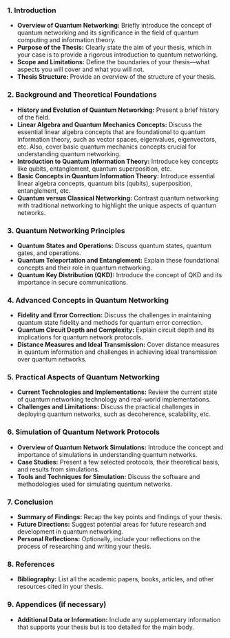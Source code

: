 ### 1. Introduction

- **Overview of Quantum Networking:** Briefly introduce the concept of quantum networking and its significance in the field of quantum computing and information theory.
- **Purpose of the Thesis:** Clearly state the aim of your thesis, which in your case is to provide a rigorous introduction to quantum networking.
- **Scope and Limitations:** Define the boundaries of your thesis—what aspects you will cover and what you will not.
- **Thesis Structure:** Provide an overview of the structure of your thesis.

### 2. Background and Theoretical Foundations

- **History and Evolution of Quantum Networking:** Present a brief history of the field.
- **Linear Algebra and Quantum Mechanics Concepts:** Discuss the essential linear algebra concepts that are foundational to quantum information theory, such as vector spaces, eigenvalues, eigenvectors, etc. Also, cover basic quantum mechanics concepts crucial for understanding quantum networking.
- **Introduction to Quantum Information Theory:** Introduce key concepts like qubits, entanglement, quantum superposition, etc.
- **Basic Concepts in Quantum Information Theory:** Introduce essential linear algebra concepts, quantum bits (qubits), superposition, entanglement, etc.
- **Quantum versus Classical Networking:** Contrast quantum networking with traditional networking to highlight the unique aspects of quantum networks.

### 3. Quantum Networking Principles

- **Quantum States and Operations:** Discuss quantum states, quantum gates, and operations.
- **Quantum Teleportation and Entanglement:** Explain these foundational concepts and their role in quantum networking.
- **Quantum Key Distribution (QKD):** Introduce the concept of QKD and its importance in secure communications.

### 4. Advanced Concepts in Quantum Networking

- **Fidelity and Error Correction:** Discuss the challenges in maintaining quantum state fidelity and methods for quantum error correction.
- **Quantum Circuit Depth and Complexity:** Explain circuit depth and its implications for quantum network protocols.
- **Distance Measures and Ideal Transmission:** Cover distance measures in quantum information and challenges in achieving ideal transmission over quantum networks.

### 5. Practical Aspects of Quantum Networking

- **Current Technologies and Implementations:** Review the current state of quantum networking technology and real-world implementations.
- **Challenges and Limitations:** Discuss the practical challenges in deploying quantum networks, such as decoherence, scalability, etc.

### 6. Simulation of Quantum Network Protocols

- **Overview of Quantum Network Simulations:** Introduce the concept and importance of simulations in understanding quantum networks.
- **Case Studies:** Present a few selected protocols, their theoretical basis, and results from simulations.
- **Tools and Techniques for Simulation:** Discuss the software and methodologies used for simulating quantum networks.

### 7. Conclusion

- **Summary of Findings:** Recap the key points and findings of your thesis.
- **Future Directions:** Suggest potential areas for future research and development in quantum networking.
- **Personal Reflections:** Optionally, include your reflections on the process of researching and writing your thesis.

### 8. References

- **Bibliography:** List all the academic papers, books, articles, and other resources cited in your thesis.

### 9. Appendices (if necessary)

- **Additional Data or Information:** Include any supplementary information that supports your thesis but is too detailed for the main body.
